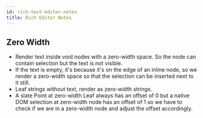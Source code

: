 ```yaml
---
id: rich-text-editor-notes
title: Rich Editor Notes
---
```


## Zero Width
* Render text inside void nodes with a zero-width space. So the node can contain selection but the text is not visible.
* If the text is empty, it's because it's on the edge of an inline node, so we render a zero-width space so that the selection can be inserted next to it still.
* Leaf strings without text, render as zero-width strings.
* A slate Point at zero-width Leaf always has an offset of 0 but a native DOM selection at zero-width node has an offset of 1 so we have to check if we are in a zero-width node and adjust the offset accordingly.